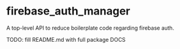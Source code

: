 # firebase_auth_manager

A top-level API to reduce boilerplate code regarding firebase auth.

TODO: fill README.md with full package DOCS